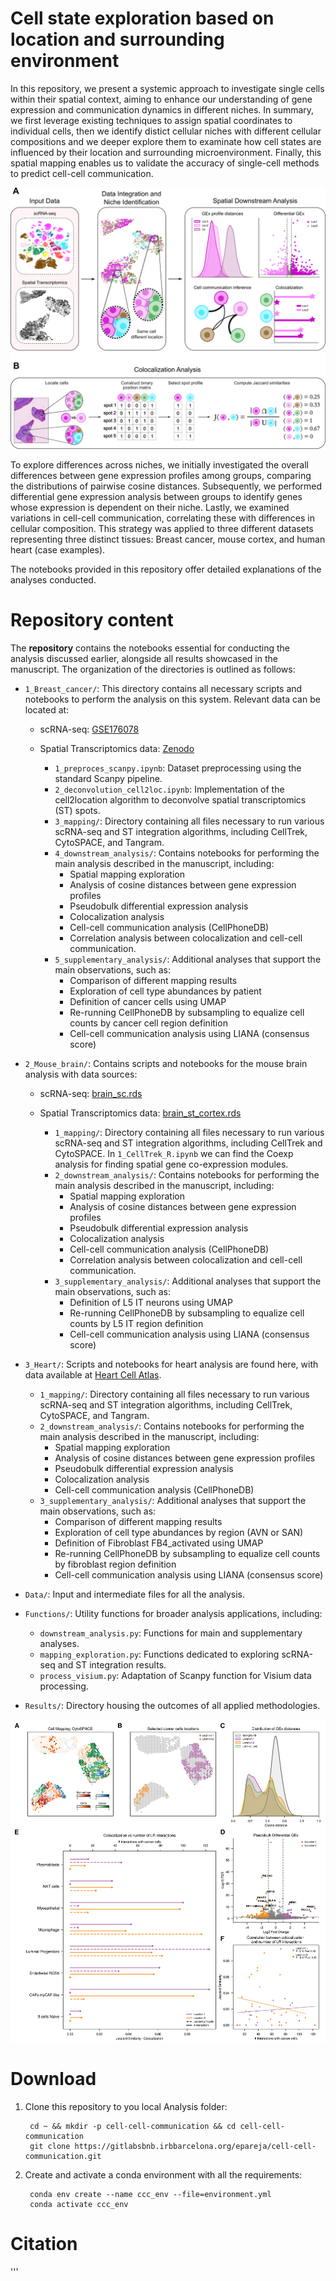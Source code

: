 # Cell state exploration based on location and surrounding environment

In this repository, we present a systemic approach to investigate single cells within their spatial context, aiming to enhance our understanding of gene expression and communication dynamics in different niches. In summary, we first leverage existing techniques to assign spatial coordinates to individual cells, then we identify distict cellular niches with different cellular compositions and we deeper explore them to examinate how cell states are influenced by their location and surrounding microenvironment. Finally, this spatial mapping enables us to validate the accuracy of single-cell methods to predict cell-cell communication. 


![Schema of the analysis methodology](./figure_schema.png)

To explore differences across niches, we initially investigated the overall differences between gene expression profiles among groups, comparing the distributions of pairwise cosine distances. Subsequently, we performed differential gene expression analysis between groups to identify genes whose expression is dependent on their niche. Lastly, we examined variations in cell-cell communication, correlating these with differences in cellular composition. This strategy was applied to three different datasets representing three distinct tissues: Breast cancer, mouse cortex, and human heart (case examples). 

The notebooks provided in this repository offer detailed explanations of the analyses conducted.

# Repository content 
The **repository** contains the notebooks essential for conducting the analysis discussed earlier, alongside all results showcased in the manuscript. The organization of the directories is outlined as follows:

* `1_Breast_cancer/`: This directory contains all necessary scripts and notebooks to perform the analysis on this system. Relevant data can be located at:
  - scRNA-seq: [GSE176078](https://www.ncbi.nlm.nih.gov/geo/query/acc.cgi?acc=GSE176078)
  - Spatial Transcriptomics data: [Zenodo](https://doi.org/10.5281/zenodo.4739739) 

    * `1_preproces_scanpy.ipynb`: Dataset preprocessing using the standard Scanpy pipeline.
    * `2_deconvolution_cell2loc.ipynb`: Implementation of the cell2location algorithm to deconvolve spatial transcriptomics (ST) spots.
    * `3_mapping/`: Directory containing all files necessary to run various scRNA-seq and ST integration algorithms, including CellTrek, CytoSPACE, and Tangram.
    * `4_downstream_analysis/`: Contains notebooks for performing the main analysis described in the manuscript, including:
        * Spatial mapping exploration
        * Analysis of cosine distances between gene expression profiles
        * Pseudobulk differential expression analysis 
        * Colocalization analysis
        * Cell-cell communication analysis (CellPhoneDB)
        * Correlation analysis between colocalization and cell-cell communication.
    * `5_supplementary_analysis/`: Additional analyses that support the main observations, such as:
        * Comparison of different mapping results
        * Exploration of cell type abundances by patient
        * Definition of cancer cells using UMAP
        * Re-running CellPhoneDB by subsampling to equalize cell counts by cancer cell region definition
        * Cell-cell communication analysis using LIANA (consensus score)

* `2_Mouse_brain/`: Contains scripts and notebooks for the mouse brain analysis with data sources:
  - scRNA-seq: [brain_sc.rds](https://www.dropbox.com/s/ruseq3necn176c7/brain_sc.rds?dl=0)
  - Spatial Transcriptomics data: [brain_st_cortex.rds](https://www.dropbox.com/s/azjysbt7lbpmbew/brain_st_cortex.rds?dl=0)

    * `1_mapping/`: Directory containing all files necessary to run various scRNA-seq and ST integration algorithms, including CellTrek and CytoSPACE. In `1_CellTrek_R.ipynb` we can find the Coexp analysis for finding spatial gene co-expression modules. 
    * `2_downstream_analysis/`: Contains notebooks for performing the main analysis described in the manuscript, including:
        * Spatial mapping exploration
        * Analysis of cosine distances between gene expression profiles
        * Pseudobulk differential expression analysis 
        * Colocalization analysis
        * Cell-cell communication analysis (CellPhoneDB)
        * Correlation analysis between colocalization and cell-cell communication.
    * `3_supplementary_analysis/`: Additional analyses that support the main observations, such as:
        * Definition of L5 IT neurons using UMAP
        * Re-running CellPhoneDB by subsampling to equalize cell counts by L5 IT region definition
        * Cell-cell communication analysis using LIANA (consensus score)

* `3_Heart/`: Scripts and notebooks for heart analysis are found here, with data available at [Heart Cell Atlas](https://www.heartcellatlas.org/).

    * `1_mapping/`: Directory containing all files necessary to run various scRNA-seq and ST integration algorithms, including CellTrek, CytoSPACE, and Tangram.
    * `2_downstream_analysis/`: Contains notebooks for performing the main analysis described in the manuscript, including:
        * Spatial mapping exploration
        * Analysis of cosine distances between gene expression profiles
        * Pseudobulk differential expression analysis 
        * Colocalization analysis
        * Cell-cell communication analysis (CellPhoneDB)
    * `3_supplementary_analysis/`: Additional analyses that support the main observations, such as:
        * Comparison of different mapping results
        * Exploration of cell type abundances by region (AVN or SAN)
        * Definition of Fibroblast FB4_activated using UMAP
        * Re-running CellPhoneDB by subsampling to equalize cell counts by fibroblast region definition
        * Cell-cell communication analysis using LIANA (consensus score)

* `Data/`: Input and intermediate files for all the analysis. 
* `Functions/`: Utility functions for broader analysis applications, including: 
    * `downstream_analysis.py`: Functions for main and supplementary analyses.
    * `mapping_exploration.py`: Functions dedicated to exploring scRNA-seq and ST integration results.
    * `process_visium.py`: Adaptation of Scanpy function for Visium data processing.

* `Results/`: Directory housing the outcomes of all applied methodologies.

![Grid figure illustrating results](./grid_figure.png)


# Download
1. Clone this repository to you local Analysis folder: 

        cd ~ && mkdir -p cell-cell-communication && cd cell-cell-communication
        git clone https://gitlabsbnb.irbbarcelona.org/epareja/cell-cell-communication.git

2. Create and activate a conda environment with all the requirements:

        conda env create --name ccc_env --file=environment.yml
        conda activate ccc_env


# Citation
'''


